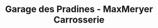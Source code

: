 ---
title: "Garage des Pradines - MaxMeryer Carrosserie"
url: /orange/garage-des-pradines-maxmeryer-carrosserie/
shop: Autowerkstatt
---